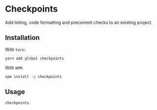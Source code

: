 # Checkpoints

Add linting, code formatting and precommit checks to an existing project.

## Installation

With `Yarn`:

```sh
yarn add global checkpoints
```

With `NPM`:

```sh
npm install -g checkpoints
```

## Usage

```sh
checkpoints
```
